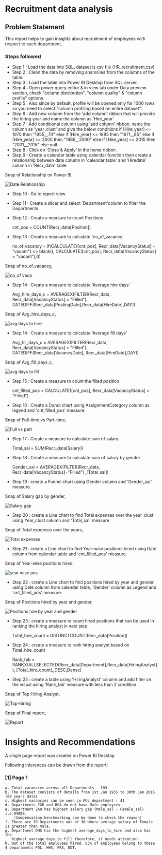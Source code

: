 # Recruitment data analysis

## Problem Statement

This report helps to gain insights about recruitment of employees with respect to each department. 

### Steps followed 

- Step 1 : Load the data into SQL, dataset is csv file (HR_recruitment.csv) 
- Step 2 : Clean the data by removing anamolies from the columns of the table.
- Step 3 : Load the table into Power BI Desktop from SQL server. 
- Step 4 : Open power query editor & in view tab under Data preview section, check "column distribution", "column quality" & "column profile" options.
- Step 5 : Also since by default, profile will be opened only for 1000 rows so you need to select "column profiling based on entire dataset".
- Step 6 : Add new column from the 'add column' ribbon that will provide the hiring year and name the column as 'Hire_year' 
- Step 7 : Add conditional column using 'add column' ribbon, name the column as 'year_clust' and give the below conditions 
	if [Hire_year] <= 1970 then "1955__70" 
	else if [Hire_year] <= 1985 then "1971__85" 
	else if [Hire_year] <= 2000 then "1986__2000" 
	else if [Hire_year] <= 2015 then "2001__2015" 
	else null
- Step 8 : Click on 'Close & Apply' in the home ribbon.
- Step 9 : Create a calendar table using calendar function then create a relationship between 
	   date column in 'calendar table' and 'Hiredate' column in 'Recr_data' table 

Snap of Relationship on Power BI,

![Date Relationship](https://github.com/user-attachments/assets/820fcfef-cfa3-45d8-9e76-d255f2f9ba1f)


- Step 10 : Go to report view
- Step 11 : Create a slicer and select 'Department'column to filter the Departments
 
- Step 12 : Create a measure to count Positions

	cnt_pos = COUNT(Recr_data[Position])		


- Step 13 : Create a measure to calculate 'no_of_vacancy'

	no_of_vacancy = if(CALCULATE([cnt_pos], Recr_data[VacancyStatus] = "vacant") <> blank(), CALCULATE([cnt_pos], Recr_data[VacancyStatus] = "vacant"),0)  

Snap of no_of_vacancy,

![no_of vaca](https://github.com/user-attachments/assets/36270b12-b971-4062-ae65-6b56d7797caa)


- Step 14 : Create a measure to calculate 'Average hire days'

	Avg_hire_days_c = AVERAGEX(FILTER(Recr_data, Recr_data[VacancyStatus] = "Filled"), DATEDIFF(Recr_data[PostingDate],Recr_data[HireDate],DAY))  

Snap of Avg_hire_days_c,

![avg days to hire](https://github.com/user-attachments/assets/0d9aa22a-67a2-453e-9550-00a7a0f09a71)


- Step 14 : Create a measure to calculate 'Average fill days'

	Avg_fill_days_c = AVERAGEX(FILTER(Recr_data, Recr_data[VacancyStatus] = "Filled"), DATEDIFF(Recr_data[VacancyDate], Recr_data[HireDate],DAY))  

Snap of Avg_fill_days_c,

![avg days to fill](https://github.com/user-attachments/assets/62d340bf-7441-4c52-a429-2ced139720c1)


- Step 15 : Create a measure to count the filled position

	cnt_filled_pos = CALCULATE([cnt_pos], Recr_data[VacancyStatus] = "Filled")


- Step 16 : Create a Donut chart using AssignmentCategory column as legend and 'cnt_filled_pos' measure. 

Snap of Full-time vs Part-time,

![Full vs part](https://github.com/user-attachments/assets/b7026c39-c93c-4f51-92a1-f9a3f3f7f770)


- Step 17 : Create a measure to calculate sum of salary

	Total_sal = SUM(Recr_data[Salary])


- Step 18 : Create a measure to calculate sum of salary by gender

	Gender_sal = AVERAGEX(FILTER(Recr_data, Recr_data[VacancyStatus]="Filled") ,[Total_sal])


- Step 19 : create a Funnel chart using Gender column and 'Gender_sal' measure. 

Snap of Salary gap by gender,

![Salary gap](https://github.com/user-attachments/assets/4644b819-2ced-43f5-a956-9bd07e221675)


- Step 20 : create a Line chart to find Total expenses over the year_clust using Year_clust column and 'Total_sal' measure. 

Snap of Total expenses over the years,

![Total expenses](https://github.com/user-attachments/assets/93d95797-0562-4b10-94b8-b21f4847407f)


- Step 21 : create a Line chart to find Year-wise positions hired using Date column from calendar table and 'cnt_filled_pos' measure. 

Snap of Year-wise positions hired,

![year wise pos](https://github.com/user-attachments/assets/19d47076-bf35-41de-a742-a4ca5b7fdefa)


- Step 22 : create a Line chart to find positions hired by year and gender using Date column from calendar table, 
	   'Gender' column as Legend and 'cnt_filled_pos' measure. 

Snap of Positions hired by year and gender,

![Positions hire by year and gender](https://github.com/user-attachments/assets/1b5af76f-dd88-4b2d-b270-812a777d18c4)


- Step 23 : create a measure to count hired positions that can be used in ranking the hiring analyst in next step

	Total_hire_count = DISTINCTCOUNT(Recr_data[Position])


- Step 24 : create a measure to rank hiring analyst based on Total_hire_count 
	
	Rank_tab = RANKX(ALLSELECTED(Recr_data[Department],Recr_data[HiringAnalyst]), [Total_hire_count],,DESC,Dense)


- Step 25 : create a table using 'HiringAnalyst' column and add filter on the visual 
	    using 'Rank_tab' measure with less than 2 condition 

Snap of Top Hiring Analyst,

![Top-hiring](https://github.com/user-attachments/assets/309cae3b-88fd-4a62-a993-761ffbb791a2)


Snap of Final report, 

![Report](https://github.com/user-attachments/assets/54c20948-b535-4878-9acc-9981296178e7)


# Insights and Recommendations

A single page report was created on Power BI Desktop 

Following inferences can be drawn from the report;

### [1]  Page 1

	a. Total vacancies across all Departments - 103
	b. The dataset consists of details from 1st Jan 1955 to 30th Jan 2015. (60 years data)
	c. Highest vacancies can be seen in POL department - 41
	d. Departments IGR and BOA do not have Male employees.
	e. Department ZAH has highest salary gap (Male_sal - Female_sal) i.e.84088.
	    (Compensation benchmarking can be done to check the reason)
	f. There are 10 Departments out of 38 where average salary of Female is greater than male.
	g. Department DHS has the highest average_days_to_hire and also has the 
	   highest average_days_to_fill therefore, it needs attention.
	h. Out of the Total employees hired, 63% of employees belong to these 4 departments POL, HHS, FRS, DOT.
